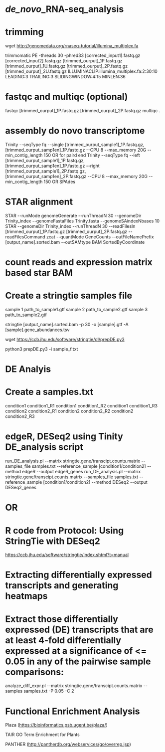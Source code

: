 # *de_novo*_RNA-seq_analysis



# trimming

wget http://genomedata.org/rnaseq-tutorial/illumina_multiplex.fa

trimmomatic PE -threads 30 -phred33 [corrected_input1].fastq.gz [corrected_input2].fastq.gz [trimmed_ourput]_1P.fastq.gz [trimmed_ourput]_1U.fastq.gz [trimmed_ourput]_2P.fastq.gz [trimmed_ourput]_2U.fastq.gz  ILLUMINACLIP:illumina_multiplex.fa:2:30:10 LEADING:3 TRAILING:3 SLIDINGWINDOW:4:15 MINLEN:36

# fastqc and multiqc (optional)
fastqc [trimmed_ourput]_1P.fastq.gz [trimmed_ourput]_2P.fastq.gz
multiqc .

# assembly do novo transcriptome

Trinity --seqType fq --single [trimmed_ourput_sample1]_1P.fastq.gz, [trimmed_ourput_samp1en]_1P.fastq.gz --CPU 8 --max_memory 20G --min_contig_length 150
OR for paird end
Trinity --seqType fq --left [trimmed_ourput_sample1]_1P.fastq.gz,[trimmed_ourput_samp1en]_1P.fastq.gz --right [trimmed_ourput_sample1]_2P.fastq.gz,[trimmed_ourput_samp1en]_2P.fastq.gz --CPU 8 --max_memory 20G --min_contig_length 150
OR
SPAdes


# STAR alignment 

STAR --runMode genomeGenerate --runThreadN 30 --genomeDir Trinity_index  --genomeFastaFiles Trinity.fasta --genomeSAindexNbases 10
STAR --genomeDir Trinity_index --runThreadN 30 --readFilesIn [trimmed_ourput]_1P.fastq.gz [trimmed_ourput]_2P.fastq.gz --readFilesCommand zcat --quantMode GeneCounts --outFileNamePrefix [output_name].sorted.bam --outSAMtype BAM SortedByCoordinate


# count reads and expression matrix based star BAM
# Create a stringtie samples file

sample 1	path_to_sample1.gtf
sample 2	path_to_sample2.gtf
sample 3	path_to_sample2.gtf



stringtie [output_name].sorted.bam -p 30 -o [sample].gtf -A [sample].gene_abundances.tsv

wget https://ccb.jhu.edu/software/stringtie/dl/prepDE.py3

python3 prepDE.py3 -i sample_f.txt

# DE Analyis
# Create a samples.txt
condition1	condition1_R1
condition1	condition1_R2
condition1  condition1_R3  
condition2  condition2_R1
condition2  condition2_R2
condition2  condition2_R3




# edgeR, DESeq2 using Tinity DE_analysis script

run_DE_analysis.pl --matrix stringtie.gene/transcipt.counts.matrix --samples_file samples.txt --reference_sample [condition1/condition2] --method edgeR --output edgeR_genes
run_DE_analysis.pl --matrix stringtie.gene/transcipt.counts.matrix --samples_file samples.txt --reference_sample [condition1/condition2] --method DESeq2 --output DESeq2_genes

# OR
# R code from Protocol: Using StringTie with DESeq2
https://ccb.jhu.edu/software/stringtie/index.shtml?t=manual 

# Extracting differentially expressed transcripts and generating heatmaps
# Extract those differentially expressed (DE) transcripts that are at least 4-fold differentially expressed at a significance of <= 0.05 in any of the pairwise sample comparisons:

analyze_diff_expr.pl --matrix stringtie.gene/transcipt.counts.matrix --samples samples.txt -P 0.05 -C 2 


# Functional Enrichment Analysis

Plaza (https://bioinformatics.psb.ugent.be/plaza/) 

TAIR GO Term Enrichment for Plants

PANTHER (http://pantherdb.org/webservices/go/overrep.jsp)
